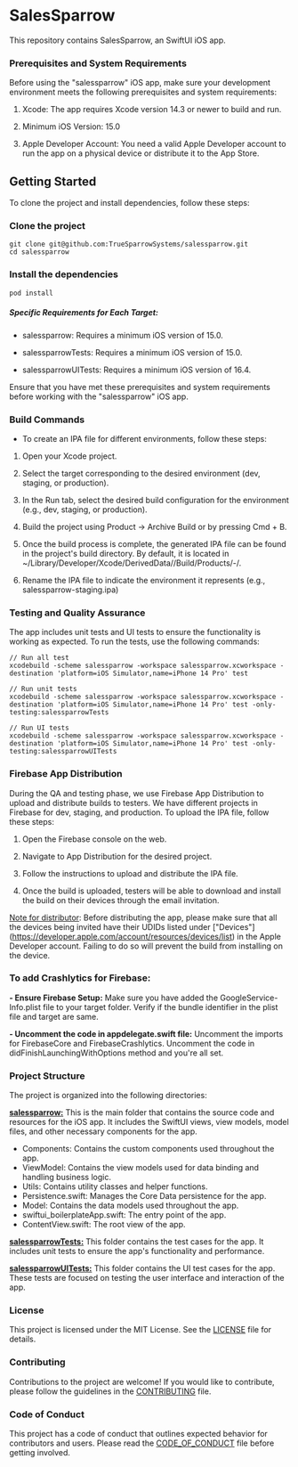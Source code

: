 # SalesSparrow

This repository contains SalesSparrow, an SwiftUI iOS app.

### Prerequisites and System Requirements

Before using the "salessparrow" iOS app, make sure your development environment meets the following prerequisites and system requirements:

1. Xcode: The app requires Xcode version 14.3 or newer to build and run.

2. Minimum iOS Version: 15.0

3. Apple Developer Account: You need a valid Apple Developer account to run the app on a physical device or distribute it to the App Store.

## Getting Started

To clone the project and install dependencies, follow these steps:

### Clone the project

```
git clone git@github.com:TrueSparrowSystems/salessparrow.git
cd salessparrow
```

### Install the dependencies

```
pod install
```

##### Specific Requirements for Each Target:

- salessparrow: Requires a minimum iOS version of 15.0.

- salessparrowTests: Requires a minimum iOS version of 15.0.

- salessparrowUITests: Requires a minimum iOS version of 16.4.

Ensure that you have met these prerequisites and system requirements before working with the "salessparrow" iOS app.

### Build Commands

- To create an IPA file for different environments, follow these steps:

1. Open your Xcode project.

2. Select the target corresponding to the desired environment (dev, staging, or production).

3. In the Run tab, select the desired build configuration for the environment (e.g., dev, staging, or production).

4. Build the project using Product -> Archive Build or by pressing Cmd + B.

5. Once the build process is complete, the generated IPA file can be found in the project's build directory. By default, it is located in ~/Library/Developer/Xcode/DerivedData/<ProjectName>/Build/Products/<Configuration>-<Platform>/.

6. Rename the IPA file to indicate the environment it represents (e.g., salessparrow-staging.ipa)

### Testing and Quality Assurance

The app includes unit tests and UI tests to ensure the functionality is working as expected. To run the tests, use the following commands:

```
// Run all test
xcodebuild -scheme salessparrow -workspace salessparrow.xcworkspace -destination 'platform=iOS Simulator,name=iPhone 14 Pro' test

// Run unit tests
xcodebuild -scheme salessparrow -workspace salessparrow.xcworkspace -destination 'platform=iOS Simulator,name=iPhone 14 Pro' test -only-testing:salessparrowTests

// Run UI tests
xcodebuild -scheme salessparrow -workspace salessparrow.xcworkspace -destination 'platform=iOS Simulator,name=iPhone 14 Pro' test -only-testing:salessparrowUITests

```

### Firebase App Distribution

During the QA and testing phase, we use Firebase App Distribution to upload and distribute builds to testers. We have different projects in Firebase for dev, staging, and production. To upload the IPA file, follow these steps:

1. Open the Firebase console on the web.

2. Navigate to App Distribution for the desired project.

3. Follow the instructions to upload and distribute the IPA file.

4. Once the build is uploaded, testers will be able to download and install the build on their devices through the email invitation.

<u>Note for distributor</u>: Before distributing the app, please make sure that all the devices being invited have their UDIDs listed under ["Devices"] (https://developer.apple.com/account/resources/devices/list) in the Apple Developer account. Failing to do so will prevent the build from installing on the device.

### To add Crashlytics for Firebase:

<b>- Ensure Firebase Setup:</b> Make sure you have added the GoogleService-Info.plist file to your target folder. Verify if the bundle identifier in the plist file and target are same.

<b> - Uncomment the code in appdelegate.swift file:</b> Uncomment the imports for FirebaseCore and FirebaseCrashlytics. Uncomment the code in didFinishLaunchingWithOptions method and you're all set.

### Project Structure

The project is organized into the following directories:

<b><u>salessparrow:</u></b> This is the main folder that contains the source code and resources for the iOS app. It includes the SwiftUI views, view models, model files, and other necessary components for the app.

- Components: Contains the custom components used throughout the app.
- ViewModel: Contains the view models used for data binding and handling business logic.
- Utils: Contains utility classes and helper functions.
- Persistence.swift: Manages the Core Data persistence for the app.
- Model: Contains the data models used throughout the app.
- swiftui_boilerplateApp.swift: The entry point of the app.
- ContentView.swift: The root view of the app.

<b><u>salessparrowTests:</u></b> This folder contains the test cases for the app. It includes unit tests to ensure the app's functionality and performance.

<b><u>salessparrowUITests:</u></b> This folder contains the UI test cases for the app. These tests are focused on testing the user interface and interaction of the app.

### License

This project is licensed under the MIT License. See the [LICENSE](https://github.com/TrueSparrowSystems/salessparrow/blob/master/LICENSE) file for details.

### Contributing

Contributions to the project are welcome! If you would like to contribute, please follow the guidelines in the [CONTRIBUTING](https://github.com/TrueSparrowSystems/salessparrow/blob/master/CONTRIBUTING.md) file.

### Code of Conduct

This project has a code of conduct that outlines expected behavior for contributors and users. Please read the [CODE_OF_CONDUCT](https://github.com/TrueSparrowSystems/salessparrow/blob/master/CODE_OF_CONDUCT.md) file before getting involved.
